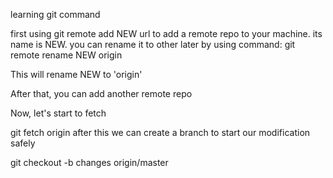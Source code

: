 learning git command

first using git remote add NEW url to add a remote repo to your machine. its name is NEW.
you can rename it to other later by using command:
git remote rename NEW origin

This will rename NEW to 'origin'

After that, you can add another remote repo

Now, let's start to fetch 

git fetch origin
after this we can create a branch to start our modification safely

git checkout -b changes origin/master


